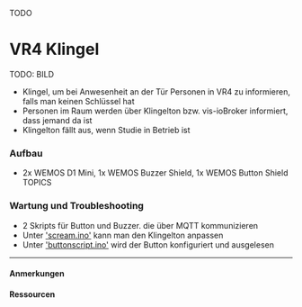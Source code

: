 TODO
# VR4 Klingel

<!-- *Bilder/Diagramme, Schaltpläne, etc. (wo sinnvoll) einfügen* -->
TODO: BILD

<!-- → Verwendung: Was macht das? Wie kann man das benutzen?, … -->
- Klingel, um bei Anwesenheit an der Tür Personen in VR4 zu informieren, falls man keinen Schlüssel hat
- Personen im Raum werden über Klingelton bzw. vis-ioBroker informiert, dass jemand da ist
- Klingelton fällt aus, wenn Studie in Betrieb ist

### Aufbau
<!-- → z.B.: Verkabelung, Infrastruktur, Ort,  -->
- 2x WEMOS D1 Mini, 1x WEMOS Buzzer Shield, 1x WEMOS Button Shield
TOPICS

### Wartung und Troubleshooting
<!-- → Wie kommt man ran?, Was kann man einfach ändern?, Bugs, die uns begegnet sind und wie sie gelöst wurden, … -->
- 2 Skripts für Button und Buzzer. die über MQTT kommunizieren
- Unter ['scream.ino'](https://github.com/thiilo/VR4Ware/blob/main/Scripts/scream/scream.ino) kann man den Klingelton anpassen
- Unter ['buttonscript.ino'](https://github.com/thiilo/VR4Ware/blob/main/Scripts/buttonscript/buttonscript.ino) wird der Button konfiguriert und ausgelesen
---

#### Anmerkungen
<!-- → Zusätzlicher Punkt für Notizen/Anmerkungen, etc. (wenn nichts wichtiges, dann weglassen) -->

#### Ressourcen 
<!-- → Verwendete Tutorials, Materialien, Quellenangaben, etc. (wenn nichts wichtiges, dann weglassen) -->

